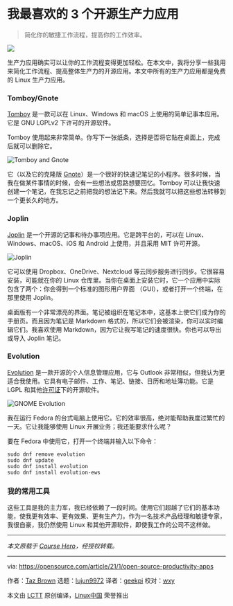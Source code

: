[#]: collector: (lujun9972)
[#]: translator: (geekpi)
[#]: reviewer: (wxy)
[#]: publisher: ( )
[#]: url: ( )
[#]: subject: (My 3 favorite open source productivity apps)
[#]: via: (https://opensource.com/article/21/1/open-source-productivity-apps)
[#]: author: (Taz Brown https://opensource.com/users/heronthecli)

我最喜欢的 3 个开源生产力应用
======

> 简化你的敏捷工作流程，提高你的工作效率。

![](https://img.linux.net.cn/data/attachment/album/202101/14/215039op8zl611f8p76vrf.jpg)

生产力应用确实可以让你的工作流程变得更加轻松。在本文中，我将分享一些我用来简化工作流程、提高整体生产力的开源应用。本文中所有的生产力应用都是免费的 Linux 生产力应用。

### Tomboy/Gnote

[Tomboy][2] 是一款可以在 Linux、Windows 和 macOS 上使用的简单记事本应用。它是 GNU LGPLv2 下许可的开源软件。

Tomboy 使用起来非常简单。你写下一张纸条，选择是否将它贴在桌面上，完成后就可以删除它。

![Tomboy and Gnote][3]

它（以及它的克隆版 [Gnote][5]）是一个很好的快速记笔记的小程序。很多时候，当我在做某件事情的时候，会有一些想法或思路想要回忆。Tomboy 可以让我快速创建一个笔记，在我忘记之前把我的想法记下来。然后我就可以把这些想法转移到一个更长久的地方。

### Joplin

[Joplin][6] 是一个开源的记事和待办事项应用。它是跨平台的，可以在 Linux、Windows、macOS、iOS 和 Android 上使用，并且采用 MIT 许可开源。

![Joplin][7]

它可以使用 Dropbox、OneDrive、Nextcloud 等云同步服务进行同步。它很容易安装，可能就在你的 Linux 仓库里。当你在桌面上安装它时，它一个应用中实际包含了两个：你会得到一个标准的图形用户界面 （GUI），或者打开一个终端，在那里使用 Joplin。

桌面版有一个非常漂亮的界面。笔记被组织在笔记本中，这基本上使它们成为你的手册页。而且因为笔记是 Markdown 格式的，所以它们会被渲染，你可以实时编辑它们。我喜欢使用 Markdown，因为它让我写笔记的速度很快。你也可以导出或导入 Joplin 笔记。

### Evolution

[Evolution][9] 是一款开源的个人信息管理应用，它与 Outlook 非常相似，但我认为更适合我使用。它具有电子邮件、工作、笔记、链接、日历和地址簿功能。它是 LGPL 和其他[许可证][10]下的开源软件。

![GNOME Evolution][11]

我在运行 Fedora 的台式电脑上使用它。它的效率很高，绝对能帮助我度过繁忙的一天。它让我能够使用 Linux 开展业务；我还能要求什么呢？

要在 Fedora 中使用它，打开一个终端并输入以下命令：

```
sudo dnf remove evolution
sudo dnf update
sudo dnf install evolution
sudo dnf install evolution-ews
```

### 我的常用工具

这些工具是我的主力军，我已经依赖了一段时间。使用它们超越了它们的基本功能，使我更有效率、更有效果、更有生产力。作为一名技术产品经理和敏捷专家，我很自豪，我仍然使用 Linux 和其他开源软件，即使我工作的公司不这样做。

* * *

_本文原载于 [Course Hero][13]，经授权转载。_

--------------------------------------------------------------------------------

via: https://opensource.com/article/21/1/open-source-productivity-apps

作者：[Taz Brown][a]
选题：[lujun9972][b]
译者：[geekpi](https://github.com/geekpi)
校对：[wxy](https://github.com/wxy)

本文由 [LCTT](https://github.com/LCTT/TranslateProject) 原创编译，[Linux中国](https://linux.cn/) 荣誉推出

[a]: https://opensource.com/users/heronthecli
[b]: https://github.com/lujun9972
[1]: https://opensource.com/sites/default/files/styles/image-full-size/public/lead-images/team_dev_email_chat_video_work_wfm_desk_520.png?itok=6YtME4Hj (Working on a team, busy worklife)
[2]: https://wiki.gnome.org/Apps/Tomboy
[3]: https://opensource.com/sites/default/files/uploads/tomboy-gnote.png (Tomboy and Gnote)
[4]: https://creativecommons.org/licenses/by-sa/4.0/
[5]: https://wiki.gnome.org/Apps/Gnote
[6]: https://joplinapp.org/
[7]: https://opensource.com/sites/default/files/uploads/joplin_0.jpg (Joplin)
[8]: https://github.com/laurent22/joplin
[9]: https://wiki.gnome.org/Apps/Evolution
[10]: https://gitlab.gnome.org/GNOME/evolution/-/blob/master/COPYING
[11]: https://opensource.com/sites/default/files/uploads/evolution.png (GNOME Evolution)
[12]: https://help.gnome.org/users/evolution/stable/intro-main-window.html.en
[13]: https://www.coursehero.com/file/74086904/Personal-productivity-using-open-source-software-tools/
